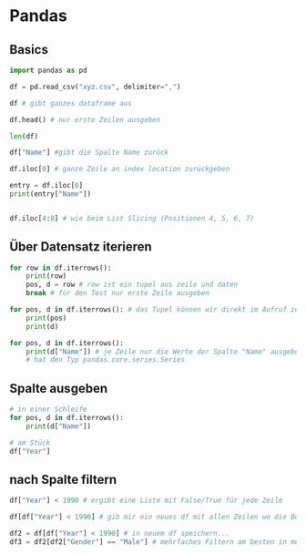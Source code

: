 # Pandas

## Basics

```python
import pandas as pd

df = pd.read_csv("xyz.csv", delimiter=",")

df # gibt ganzes dataframe aus

df.head() # nur erste Zeilen ausgeben

len(df)

df["Name"] #gibt die Spalte Name zurück

df.iloc[0] # ganze Zeile an index location zurückgeben

entry = df.iloc[0]
print(entry["Name"])


df.iloc[4:8] # wie beim List Slicing (Positionen 4, 5, 6, 7)

```

## Über Datensatz iterieren

```python
for row in df.iterrows():
    print(row) 
    pos, d = row # row ist ein tupel aus zeile und daten
    break # für den Test nur erste Zeile ausgeben

for pos, d in df.iterrows(): # das Tupel können wir direkt im Aufruf zerlegen
    print(pos)
    print(d)

for pos, d in df.iterrows():
    print(d["Name"]) # je Zeile nur die Werte der Spalte "Name" ausgeben
    # hat den Typ pandas.core.series.Series
```

## Spalte ausgeben

```python
# in einer Schleife
for pos, d in df.iterrows():
    print(d["Name"])

# am Stück
df["Year"]
```

## nach Spalte filtern

```python
df["Year"] < 1990 # ergibt eine Liste mit False/True für jede Zeile

df[df["Year"] < 1990] # gib mir ein neues df mit allen Zeilen wo die Bedingung erfüllt ist und gibt es aus

df2 = df[df["Year"] < 1990] # in neuem df speichern...
df3 = df2[df2["Gender"] == "Male"] # mehrfaches Filtern am besten in mehreren Stufen...





```

```python
```

```python
```

```python
```

```python
```

```python
```

```python
```

```python
```

```python
```

```python
```

```python
```

```python
```

```python
```

```python
```

```python
```
